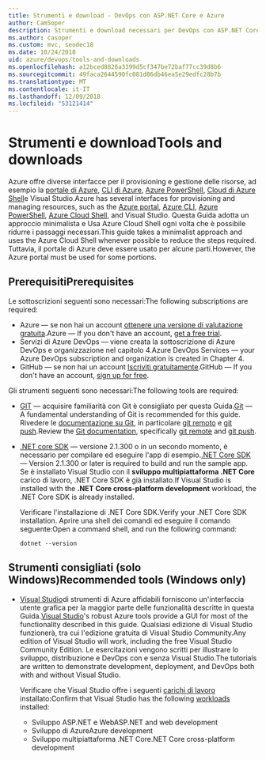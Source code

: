 ```yaml
---
title: Strumenti e download - DevOps con ASP.NET Core e Azure
author: CamSoper
description: Strumenti e download necessari per DevOps con ASP.NET Core e Azure.
ms.author: casoper
ms.custom: mvc, seodec18
ms.date: 10/24/2018
uid: azure/devops/tools-and-downloads
ms.openlocfilehash: a12bced8826a3399d5cf347be72baf77cc39d8b6
ms.sourcegitcommit: 49faca2644590fc081d86db46ea5e29edfc28b7b
ms.translationtype: MT
ms.contentlocale: it-IT
ms.lasthandoff: 12/09/2018
ms.locfileid: "53121414"
---
```

# <a name="tools-and-downloads"></a><span data-ttu-id="5c055-103">Strumenti e download</span><span class="sxs-lookup"><span data-stu-id="5c055-103">Tools and downloads</span></span>

<span data-ttu-id="5c055-104">Azure offre diverse interfacce per il provisioning e gestione delle risorse, ad esempio la [portale di Azure](https://portal.azure.com), [CLI di Azure](/cli/azure/), [Azure PowerShell](/powershell/azure/overview), [Cloud di Azure Shell](https://shell.azure.com/bash)e Visual Studio.</span><span class="sxs-lookup"><span data-stu-id="5c055-104">Azure has several interfaces for provisioning and managing resources, such as the [Azure portal](https://portal.azure.com), [Azure CLI](/cli/azure/), [Azure PowerShell](/powershell/azure/overview), [Azure Cloud Shell](https://shell.azure.com/bash), and Visual Studio.</span></span> <span data-ttu-id="5c055-105">Questa Guida adotta un approccio minimalista e Usa Azure Cloud Shell ogni volta che è possibile ridurre i passaggi necessari.</span><span class="sxs-lookup"><span data-stu-id="5c055-105">This guide takes a minimalist approach and uses the Azure Cloud Shell whenever possible to reduce the steps required.</span></span> <span data-ttu-id="5c055-106">Tuttavia, il portale di Azure deve essere usato per alcune parti.</span><span class="sxs-lookup"><span data-stu-id="5c055-106">However, the Azure portal must be used for some portions.</span></span>

## <a name="prerequisites"></a><span data-ttu-id="5c055-107">Prerequisiti</span><span class="sxs-lookup"><span data-stu-id="5c055-107">Prerequisites</span></span>

<span data-ttu-id="5c055-108">Le sottoscrizioni seguenti sono necessari:</span><span class="sxs-lookup"><span data-stu-id="5c055-108">The following subscriptions are required:</span></span>

* <span data-ttu-id="5c055-109">Azure &mdash; se non hai un account [ottenere una versione di valutazione gratuita](https://azure.microsoft.com/free/).</span><span class="sxs-lookup"><span data-stu-id="5c055-109">Azure &mdash; If you don't have an account, [get a free trial](https://azure.microsoft.com/free/).</span></span>
* <span data-ttu-id="5c055-110">Servizi di Azure DevOps &mdash; viene creata la sottoscrizione di Azure DevOps e organizzazione nel capitolo 4.</span><span class="sxs-lookup"><span data-stu-id="5c055-110">Azure DevOps Services &mdash; your Azure DevOps subscription and organization is created in Chapter 4.</span></span>
* <span data-ttu-id="5c055-111">GitHub &mdash; se non hai un account [Iscriviti gratuitamente](https://github.com/join).</span><span class="sxs-lookup"><span data-stu-id="5c055-111">GitHub &mdash; If you don't have an account, [sign up for free](https://github.com/join).</span></span>

<span data-ttu-id="5c055-112">Gli strumenti seguenti sono necessari:</span><span class="sxs-lookup"><span data-stu-id="5c055-112">The following tools are required:</span></span>

* <span data-ttu-id="5c055-113">[GIT](https://git-scm.com/downloads) &mdash; acquisire familiarità con Git è consigliato per questa Guida.</span><span class="sxs-lookup"><span data-stu-id="5c055-113">[Git](https://git-scm.com/downloads) &mdash; A fundamental understanding of Git is recommended for this guide.</span></span> <span data-ttu-id="5c055-114">Rivedere le [documentazione su Git](https://git-scm.com/doc), in particolare [git remoto](https://git-scm.com/docs/git-remote) e [git push](https://git-scm.com/docs/git-push).</span><span class="sxs-lookup"><span data-stu-id="5c055-114">Review the [Git documentation](https://git-scm.com/doc), specifically [git remote](https://git-scm.com/docs/git-remote) and [git push](https://git-scm.com/docs/git-push).</span></span>
* <span data-ttu-id="5c055-115">[.NET core SDK](https://www.microsoft.com/net/download/) &mdash; versione 2.1.300 o in un secondo momento, è necessario per compilare ed eseguire l'app di esempio.</span><span class="sxs-lookup"><span data-stu-id="5c055-115">[.NET Core SDK](https://www.microsoft.com/net/download/) &mdash; Version 2.1.300 or later is required to build and run the sample app.</span></span> <span data-ttu-id="5c055-116">Se è installato Visual Studio con il **sviluppo multipiattaforma .NET Core** carico di lavoro, .NET Core SDK è già installato.</span><span class="sxs-lookup"><span data-stu-id="5c055-116">If Visual Studio is installed with the **.NET Core cross-platform development** workload, the .NET Core SDK is already installed.</span></span>

    <span data-ttu-id="5c055-117">Verificare l'installazione di .NET Core SDK.</span><span class="sxs-lookup"><span data-stu-id="5c055-117">Verify your .NET Core SDK installation.</span></span> <span data-ttu-id="5c055-118">Aprire una shell dei comandi ed eseguire il comando seguente:</span><span class="sxs-lookup"><span data-stu-id="5c055-118">Open a command shell, and run the following command:</span></span>

    ```console
    dotnet --version
    ```

## <a name="recommended-tools-windows-only"></a><span data-ttu-id="5c055-119">Strumenti consigliati (solo Windows)</span><span class="sxs-lookup"><span data-stu-id="5c055-119">Recommended tools (Windows only)</span></span>

* <span data-ttu-id="5c055-120">[Visual Studio](https://www.visualstudio.com/)di strumenti di Azure affidabili forniscono un'interfaccia utente grafica per la maggior parte delle funzionalità descritte in questa Guida.</span><span class="sxs-lookup"><span data-stu-id="5c055-120">[Visual Studio](https://www.visualstudio.com/)'s robust Azure tools provide a GUI for most of the functionality described in this guide.</span></span> <span data-ttu-id="5c055-121">Qualsiasi edizione di Visual Studio funzionerà, tra cui l'edizione gratuita di Visual Studio Community.</span><span class="sxs-lookup"><span data-stu-id="5c055-121">Any edition of Visual Studio will work, including the free Visual Studio Community Edition.</span></span> <span data-ttu-id="5c055-122">Le esercitazioni vengono scritti per illustrare lo sviluppo, distribuzione e DevOps con e senza Visual Studio.</span><span class="sxs-lookup"><span data-stu-id="5c055-122">The tutorials are written to demonstrate development, deployment, and DevOps both with and without Visual Studio.</span></span>

  <span data-ttu-id="5c055-123">Verificare che Visual Studio offre i seguenti [carichi di lavoro](/visualstudio/install/modify-visual-studio) installato:</span><span class="sxs-lookup"><span data-stu-id="5c055-123">Confirm that Visual Studio has the following [workloads](/visualstudio/install/modify-visual-studio) installed:</span></span>

  * <span data-ttu-id="5c055-124">Sviluppo ASP.NET e Web</span><span class="sxs-lookup"><span data-stu-id="5c055-124">ASP.NET and web development</span></span>
  * <span data-ttu-id="5c055-125">Sviluppo di Azure</span><span class="sxs-lookup"><span data-stu-id="5c055-125">Azure development</span></span>
  * <span data-ttu-id="5c055-126">Sviluppo multipiattaforma .NET Core</span><span class="sxs-lookup"><span data-stu-id="5c055-126">.NET Core cross-platform development</span></span>
